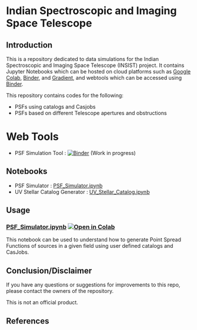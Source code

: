# Indian Spectroscopic and Imaging Space Telescope 

## Introduction

This is a repository dedicated to data simulations for the Indian Spectroscopic and Imaging Space Telescope (INSIST) project. It contains Jupyter Notebooks which can be hosted on cloud platforms such as [Google Colab](https://colab.research.google.com/notebooks/intro.ipynb?utm_source=scs-index), [Binder](https://mybinder.org/), and [Gradient](https://gradient.run/notebooks), and webtools which can be accessed using [Binder](https://mybinder.org/).

This repository contains codes for the following:

*  PSFs using catalogs and Casjobs
*  PSFs based on different Telescope apertures and obstructions

# Web Tools
* PSF Simulation Tool : [![Binder](https://mybinder.org/badge_logo.svg)](https://mybinder.org/v2/gh/Jack3690/INSIST/main?urlpath=%2Fvoila%2Frender%2FPSF_Simulator_Tool.ipynb%3Fvoila-theme%3Ddark) (Work in progress)
 
## Notebooks

* PSF Simulator : [PSF_Simulator.ipynb](https://github.com/Jack3690/INSIST/blob/main/PSF_Simulator.ipynb)
* UV Stellar Catalog Generator : [UV_Stellar_Catalog.ipynb](https://github.com/Jack3690/INSIST/blob/main/UV_Stellar_Catalog.ipynb)


## Usage

### [PSF_Simulator.ipynb](https://github.com/Jack3690/INSIST/blob/main/PSF_Simulator.ipynb) [![Open in Colab](https://colab.research.google.com/assets/colab-badge.svg)](https://colab.research.google.com/github/Jack3690/INSIST/blob/main/PSF_Simulator.ipynb)
This notebook can be used to understand how to generate Point Spread Functions of sources in a given field using user defined catalogs and CasJobs.

## Conclusion/Disclaimer

If you have any questions or suggestions for improvements to this repo,
please contact the owners of the repository.

This is not an official product.


## References
